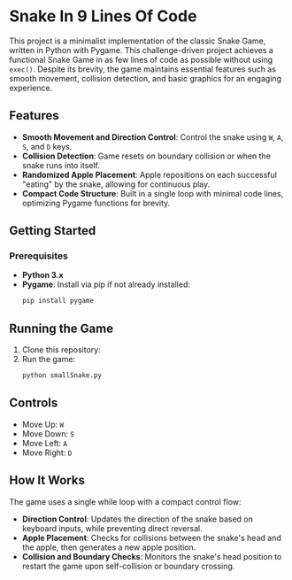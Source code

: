 # Snake In 9 Lines Of Code

This project is a minimalist implementation of the classic Snake Game, written in Python with Pygame. This challenge-driven project achieves a functional Snake Game in as few lines of code as possible without using `exec()`. Despite its brevity, the game maintains essential features such as smooth movement, collision detection, and basic graphics for an engaging experience.

## **Features**

- **Smooth Movement and Direction Control**: Control the snake using `W`, `A`, `S`, and `D` keys.
- **Collision Detection**: Game resets on boundary collision or when the snake runs into itself.
- **Randomized Apple Placement**: Apple repositions on each successful "eating" by the snake, allowing for continuous play.
- **Compact Code Structure**: Built in a single loop with minimal code lines, optimizing Pygame functions for brevity.

## **Getting Started**

### **Prerequisites**
- **Python 3.x**
- **Pygame**: Install via pip if not already installed:
  ```bash
  pip install pygame
  ```

## **Running the Game**
1. Clone this repository:
2. Run the game:
    ```bash
    python smallSnake.py
    ```

## **Controls**
- Move Up: `W`
- Move Down: `S`
- Move Left: `A`
- Move Right: `D`

## **How It Works**
The game uses a single while loop with a compact control flow:

- **Direction Control**: Updates the direction of the snake based on keyboard inputs, while preventing direct reversal.
- **Apple Placement**: Checks for collisions between the snake's head and the apple, then generates a new apple position.
- **Collision and Boundary Checks**: Monitors the snake's head position to restart the game upon self-collision or boundary crossing.